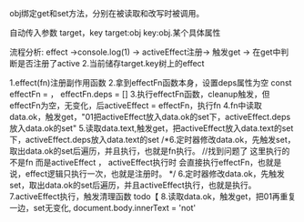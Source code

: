 obj绑定get和set方法，分别在被读取和改写时被调用。

自动传入参数 target，key
target:obj
key:obj.某个具体属性

流程分析: effect ->console.log(1) -> activeEffect注册-> 触发get -> 在get中判断是否注册了active 2.当前储存target.key树上的effect 












1.effect(fn)注册副作用函数 
2.拿到effectFn函数本身，设置deps属性为空  const effectFn = ，   effectFn.deps = [] 
3.执行effectFn函数，cleanup触发，但effectFn为空，无变化，后activeEffect = effectFn，执行fn
4.fn中读取data.ok，触发get，"01把activeEffect放入data.ok的set下，activeEffect.deps放入data.ok的set" 
5.读取data.text,触发get，把activeEffect放入data.text的set下，activeEffect.deps放入data.text的set
/*6.定时器修改data.ok，先触发set，取出data.ok的set后遍历，并且执行，也就是fn执行。 
//找到问题了 这里执行的不是fn 而是activeEffect ， activeEffect执行时 会直接执行effectFn，也就是说，effect逻辑只执行一次，也就是注册时。
*/
6.定时器修改data.ok，先触发set，取出data.ok的set后遍历，并且activeEffect执行，也就是执行。 
7.activeEffect执行，触发清理函数 todo【
8.读取data.ok，触发get，把01再重复一边，set无变化, document.body.innerText = 'not'












































